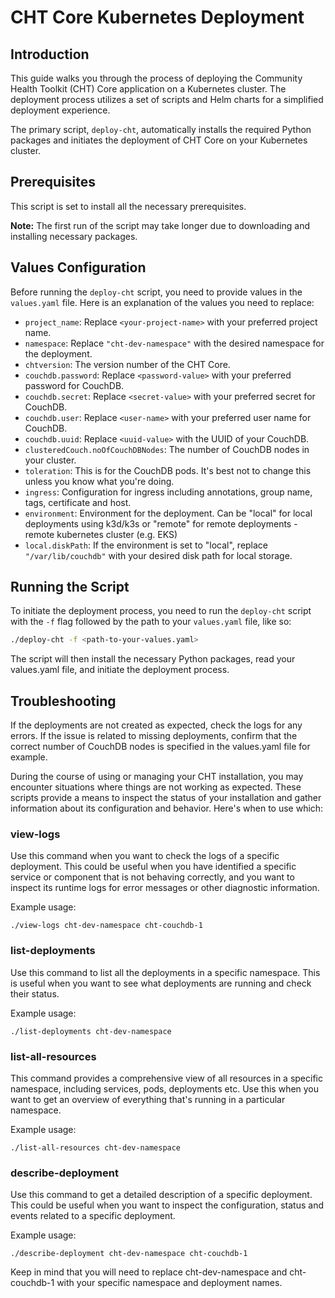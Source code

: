 # CHT Core Kubernetes Deployment

## Introduction

This guide walks you through the process of deploying the Community Health Toolkit (CHT) Core application on a Kubernetes cluster. The deployment process utilizes a set of scripts and Helm charts for a simplified deployment experience.

The primary script, `deploy-cht`, automatically installs the required Python packages and initiates the deployment of CHT Core on your Kubernetes cluster.

## Prerequisites

This script is set to install all the necessary prerequisites.

**Note:** The first run of the script may take longer due to downloading and installing necessary packages.

## Values Configuration

Before running the `deploy-cht` script, you need to provide values in the `values.yaml` file. Here is an explanation of the values you need to replace:

- `project_name`: Replace `<your-project-name>` with your preferred project name.
- `namespace`: Replace `"cht-dev-namespace"` with the desired namespace for the deployment.
- `chtversion`: The version number of the CHT Core.
- `couchdb.password`: Replace `<password-value>` with your preferred password for CouchDB.
- `couchdb.secret`: Replace `<secret-value>` with your preferred secret for CouchDB.
- `couchdb.user`: Replace `<user-name>` with your preferred user name for CouchDB.
- `couchdb.uuid`: Replace `<uuid-value>` with the UUID of your CouchDB.
- `clusteredCouch.noOfCouchDBNodes`: The number of CouchDB nodes in your cluster.
- `toleration`: This is for the CouchDB pods. It's best not to change this unless you know what you're doing.
- `ingress`: Configuration for ingress including annotations, group name, tags, certificate and host.
- `environment`: Environment for the deployment. Can be "local" for local deployments using k3d/k3s or "remote" for remote deployments - remote kubernetes cluster (e.g. EKS)
- `local.diskPath`: If the environment is set to "local", replace `"/var/lib/couchdb"` with your desired disk path for local storage.

## Running the Script

To initiate the deployment process, you need to run the `deploy-cht` script with the `-f` flag followed by the path to your `values.yaml` file, like so:

```bash
./deploy-cht -f <path-to-your-values.yaml>
```

The script will then install the necessary Python packages, read your values.yaml file, and initiate the deployment process.

## Troubleshooting

If the deployments are not created as expected, check the logs for any errors. If the issue is related to missing deployments, confirm that the correct number of CouchDB nodes is specified in the values.yaml file for example.

During the course of using or managing your CHT installation, you may encounter situations where things are not working as expected. These scripts provide a means to inspect the status of your installation and gather information about its configuration and behavior. Here's when to use which:

### view-logs <namespace> <deployment>
    
Use this command when you want to check the logs of a specific deployment. This could be useful when you have identified a specific service or component that is not behaving correctly, and you want to inspect its runtime logs for error messages or other diagnostic information.

Example usage: 
    
    ./view-logs cht-dev-namespace cht-couchdb-1

### list-deployments <namespace>
    
Use this command to list all the deployments in a specific namespace. This is useful when you want to see what deployments are running and check their status.

Example usage: 
    
    ./list-deployments cht-dev-namespace

### list-all-resources <namespace>
    
This command provides a comprehensive view of all resources in a specific namespace, including services, pods, deployments etc. Use this when you want to get an overview of everything that's running in a particular namespace.

Example usage: 
    
    ./list-all-resources cht-dev-namespace

### describe-deployment <namespace> <deployment>
    
Use this command to get a detailed description of a specific deployment. This could be useful when you want to inspect the configuration, status and events related to a specific deployment.

Example usage: 
    
    ./describe-deployment cht-dev-namespace cht-couchdb-1

Keep in mind that you will need to replace cht-dev-namespace and cht-couchdb-1 with your specific namespace and deployment names.
